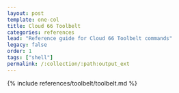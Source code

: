```yaml
---
layout: post
template: one-col
title: Cloud 66 Toolbelt 
categories: references
lead: "Reference guide for Cloud 66 Toolbelt commands"
legacy: false
order: 1
tags: ["shell"]
permalink: /:collection/:path:output_ext
---
```


{% include references/toolbelt/toolbelt.md %}